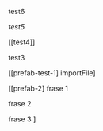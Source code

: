 test6

*test5*
 
[[test4]]

test3

[[prefab-test-1] importFile]

[[prefab-2]
  frase 1

  frase 2

  frase 3
]
